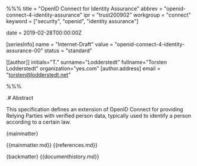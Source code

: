 %%%
title = "OpenID Connect for Identity Assurance"
abbrev = "openid-connect-4-identity-assurance"
ipr = "trust200902"
workgroup = "connect"
keyword = ["security", "openid", "identity assurance"]

date = 2019-02-28T00:00:00Z

[seriesInfo]
name = "Internet-Draft"
value = "openid-connect-4-identity-assurance-00"
status = "standard"

[[author]]
initials="T."
surname="Lodderstedt"
fullname="Torsten Lodderstedt"
organization="yes.com"
    [author.address]
    email = "torsten@lodderstedt.net"
    
%%%

.# Abstract 

This specification defines an extension of OpenID Connect for providing Relying Parties with verified person data, typically used to identify a person according to a certain law. 

{mainmatter}

{{mainmatter.md}}
{{references.md}}

{backmatter}
{{documenthistory.md}}
